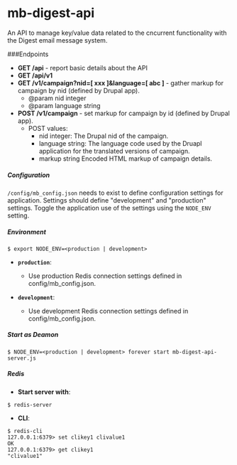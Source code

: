 mb-digest-api
==============

An API to manage key/value data related to the cncurrent functionality with the Digest email message system.

###Endpoints

* **GET /api** - report basic details about the API
* **GET /api/v1**
* **GET /v1/campaign?nid=[ xxx ]&language=[ abc ]** - gather markup for campaign by nid (defined by Drupal app).
  * @param nid integer
  * @param language string
* **POST /v1/campaign** - set markup for campaign by id (defined by Drupal app).
  * POST values:
    * nid integer: The Drupal nid of the campaign.
    * language string: The language code used by the Druapl application for the translated versions of campaign.
    * markup string Encoded HTML markup of campaign details.


##### Configuration
`/config/mb_config.json` needs to exist to define configuration settings for application. Settings should define "development" and "production" settings. Toggle the application use of the settings using the `NODE_ENV` setting.

##### Environment
```
$ export NODE_ENV=<production | development>
```
- **`production`**:
  - Use production Redis connection settings defined in config/mb_config.json.

- **`development`**:
  - Use development Redis connection settings defined in config/mb_config.json.

##### Start as Deamon
```
$ NODE_ENV=<production | development> forever start mb-digest-api-server.js
```

##### Redis
- **Start server with**:
```
$ redis-server
```

- **CLI**:
```
$ redis-cli
127.0.0.1:6379> set clikey1 clivalue1
OK
127.0.0.1:6379> get clikey1
"clivalue1"

```
